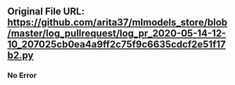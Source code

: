 ## Original File URL: https://github.com/arita37/mlmodels_store/blob/master/log_pullrequest/log_pr_2020-05-14-12-10_207025cb0ea4a9ff2c75f9c6635cdcf2e51f17b2.py<br />

### No Error